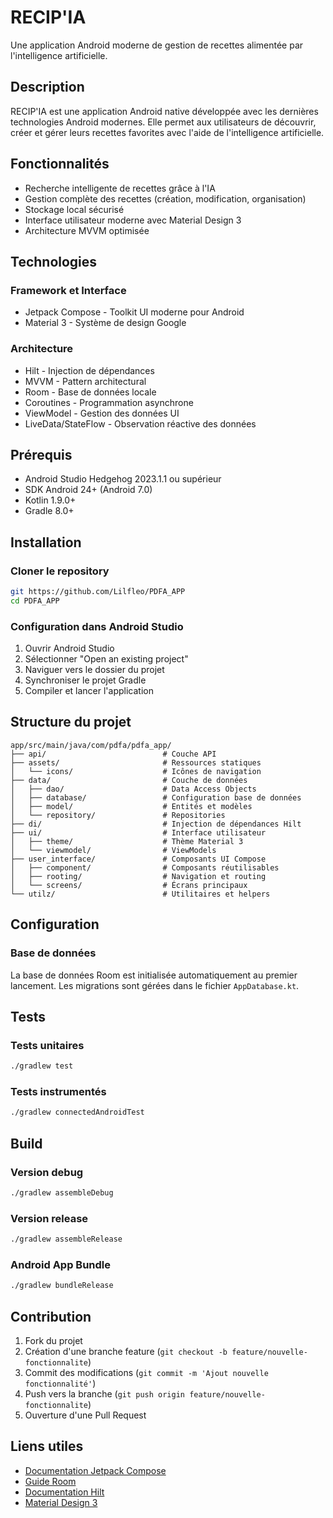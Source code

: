 # RECIP'IA

Une application Android moderne de gestion de recettes alimentée par l'intelligence artificielle.

## Description

RECIP'IA est une application Android native développée avec les dernières technologies Android modernes. Elle permet aux utilisateurs de découvrir, créer et gérer leurs recettes favorites avec l'aide de l'intelligence artificielle.

## Fonctionnalités

- Recherche intelligente de recettes grâce à l'IA
- Gestion complète des recettes (création, modification, organisation)
- Stockage local sécurisé
- Interface utilisateur moderne avec Material Design 3
- Architecture MVVM optimisée

## Technologies

### Framework et Interface
- Jetpack Compose - Toolkit UI moderne pour Android
- Material 3 - Système de design Google

### Architecture
- Hilt - Injection de dépendances
- MVVM - Pattern architectural
- Room - Base de données locale
- Coroutines - Programmation asynchrone
- ViewModel - Gestion des données UI
- LiveData/StateFlow - Observation réactive des données

## Prérequis

- Android Studio Hedgehog 2023.1.1 ou supérieur
- SDK Android 24+ (Android 7.0)
- Kotlin 1.9.0+
- Gradle 8.0+

## Installation

### Cloner le repository
```bash
git https://github.com/Lilfleo/PDFA_APP
cd PDFA_APP
```

### Configuration dans Android Studio
1. Ouvrir Android Studio
2. Sélectionner "Open an existing project"
3. Naviguer vers le dossier du projet
4. Synchroniser le projet Gradle
5. Compiler et lancer l'application

## Structure du projet

```
app/src/main/java/com/pdfa/pdfa_app/
├── api/                          # Couche API
├── assets/                       # Ressources statiques
│   └── icons/                    # Icônes de navigation
├── data/                         # Couche de données
│   ├── dao/                      # Data Access Objects
│   ├── database/                 # Configuration base de données
│   ├── model/                    # Entités et modèles
│   └── repository/               # Repositories
├── di/                           # Injection de dépendances Hilt
├── ui/                           # Interface utilisateur
│   ├── theme/                    # Thème Material 3
│   └── viewmodel/                # ViewModels
├── user_interface/               # Composants UI Compose
│   ├── component/                # Composants réutilisables
│   ├── rooting/                  # Navigation et routing
│   └── screens/                  # Écrans principaux
└── utilz/                        # Utilitaires et helpers
```

## Configuration

### Base de données
La base de données Room est initialisée automatiquement au premier lancement. Les migrations sont gérées dans le fichier `AppDatabase.kt`.

## Tests

### Tests unitaires
```bash
./gradlew test
```

### Tests instrumentés
```bash
./gradlew connectedAndroidTest
```

## Build

### Version debug
```bash
./gradlew assembleDebug
```

### Version release
```bash
./gradlew assembleRelease
```

### Android App Bundle
```bash
./gradlew bundleRelease
```

## Contribution

1. Fork du projet
2. Création d'une branche feature (`git checkout -b feature/nouvelle-fonctionnalite`)
3. Commit des modifications (`git commit -m 'Ajout nouvelle fonctionnalité'`)
4. Push vers la branche (`git push origin feature/nouvelle-fonctionnalite`)
5. Ouverture d'une Pull Request


## Liens utiles

- [Documentation Jetpack Compose](https://developer.android.com/jetpack/compose)
- [Guide Room](https://developer.android.com/training/data-storage/room)
- [Documentation Hilt](https://dagger.dev/hilt/)
- [Material Design 3](https://material.io/develop/android)